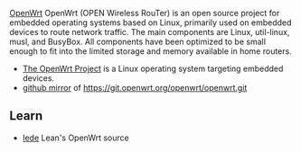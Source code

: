 [OpenWrt](https://en.wikipedia.org/wiki/OpenWrt)
OpenWrt (OPEN Wireless RouTer) is an open source project for embedded operating systems based on Linux, primarily used on embedded devices to route network traffic. The main components are Linux, util-linux, musl, and BusyBox. All components have been optimized to be small enough to fit into the limited storage and memory available in home routers.



- [The OpenWrt Project](https://openwrt.org/) is a Linux operating system targeting embedded devices.
- [github mirror](https://github.com/openwrt/openwrt) of https://git.openwrt.org/openwrt/openwrt.git



## Learn
- [lede](https://github.com/coolsnowwolf/lede) Lean's OpenWrt source

